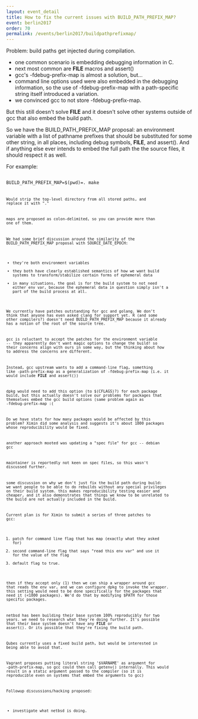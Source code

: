 ```yaml
---
layout: event_detail
title: How to fix the current issues with BUILD_PATH_PREFIX_MAP?
event: berlin2017
order: 70
permalink: /events/berlin2017/buildpathprefixmap/
---
```


Problem: build paths get injected during compilation.

* one common scenario is embedding debugging information in C.
* next most common are __FILE__ macros and assert()
* gcc's -fdebug-prefix-map is almost a solution, but…
* command line options used were also embedded in the debugging information, so the use of -fdebug-prefix-map with a path-specific string itself introduced a variation.
* we convinced gcc to not store -fdebug-prefix-map.

But this still doesn't solve __FILE__ and it doesn't solve other systems outside of gcc that also embed the build path.

So we have the BUILD_PATH_PREFIX_MAP proposal: an environment variable with a list of pathname prefixes that should be substituted for some other string, in all places, including debug symbols, __FILE__, and assert(). And if anything else ever intends to embed the full path the the source files, it should respect it as well.

For example:

<code>
BUILD_PATH_PREFIX_MAP=$(pwd)=. make
<code>

Would strip the top-level directory from all stored paths, and replace it with "."

maps are proposed as colon-delimited, so you can provide more than one of them.

We had some brief discussion around the similarity of the BUILD_PATH_PREFIX_MAP proposal with SOURCE_DATE_EPOCH:

* they're both environment variables
* they both have clearly established semantics of how we want build systems to transform/stabilize certain forms of ephemeral data
* in many situations, the goal is for the build system to not need either env var, because the ephemeral data in question simply isn't a part of the build process at all.

We currently have patches outstanding for gcc and golang. We don't think that anyone has even asked clang for support yet.
R (and some other compilers?) doesn't need BUILD_PATH_PREFIX_MAP because it already has a notion of the root of the source tree.

gcc is reluctant to accept the patches for the environment variable -- they apparently don't want magic options to change the build! so their concerns align with ours in some way, but the thinking about how to address the concerns are different.

Instead, gcc upstream wants to add a command-line flag, something like -path-prefix-map as a generalization of -fdebug-prefix-map (i.e. it would include __FILE__ and assert())

dpkg would need to add this option (to $(CFLAGS)?) for each package build, but this actually doesn't solve our problems for packages that themselves embed the gcc build options (same problem again as -fdebug-prefix-map :(

Do we have stats for how many packages would be affected by this problem? Ximin did some analysis and suggests it's about 1800 packages whose reproducibility would be fixed.

another approach mooted was updating a "spec file" for gcc -- debian gcc

maintainer is reportedly not keen on spec files, so this wasn't discussed further.

some discussion on why we don't just fix the build path during build: we want people to be able to do rebuilds without any special privileges on their build system. this makes reproducibility testing easier and cheaper, and it also demonstrates that things we know to be unrelated to the build are not actually included in the build.

Current plan is for Ximin to submit a series of three patches to gcc:

1. patch for command line flag that has map (exactly what they asked for)
2. second command-line flag that says "read this env var" and use it for the value of the flag
3. default flag to true.

then if they accept only (1) then we can ship a wrapper around gcc that reads the env var, and we can configure dpkg to invoke the
wrapper. this setting would need to be done specifically for the packages that need it (<1800 packages). We'd do that by modifying $PATH for those specific packages.

netbsd has been building their base system 100% reproducibly for two years. we need to research what they're doing further. It's possible that their base system doesn't have any __FILE__ or assert(). Or its possible that they're fixing the build path.

Qubes currently uses a fixed build path, but would be interested in being able to avoid that.

Vagrant proposes putting literal string '$VARNAME' as argument for -path-prefix-map, so gcc could then call getenv() internally. This would result in a static argument passed to the compiler (so it is reproducible even on systems that embed the arguments to gcc)

Followup discussions/hacking proposed:

* investigate what netbsd is doing.


